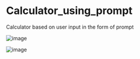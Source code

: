 # Calculator_using_prompt
Calculator based on user input in the form of prompt

![image](https://github.com/user-attachments/assets/193d1450-bbb6-4d24-93be-842ce538ba37)



![image](https://github.com/user-attachments/assets/81c1e025-af4b-4347-98df-da3325e10b71)

